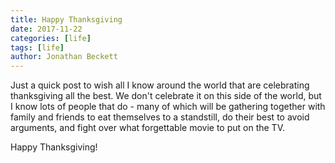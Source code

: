 ```yaml
---
title: Happy Thanksgiving
date: 2017-11-22
categories: [life]
tags: [life]
author: Jonathan Beckett
---
```


Just a quick post to wish all I know around the world that are celebrating thanksgiving all the best. We don't celebrate it on this side of the world, but I know lots of people that do - many of which will be gathering together with family and friends to eat themselves to a standstill, do their best to avoid arguments, and fight over what forgettable movie to put on the TV.

Happy Thanksgiving!